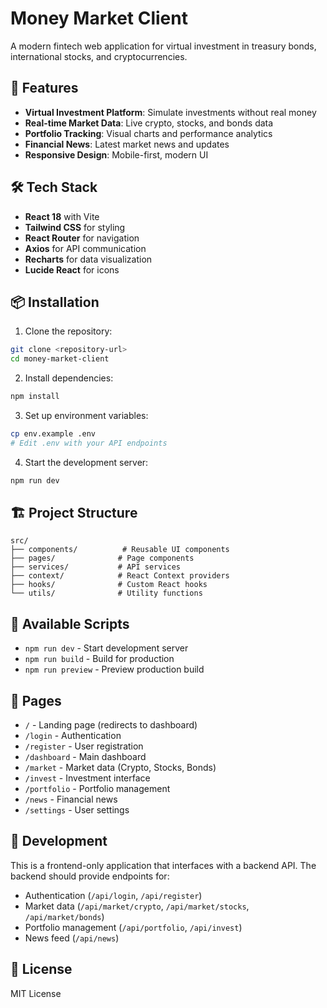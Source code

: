 # Money Market Client

A modern fintech web application for virtual investment in treasury bonds, international stocks, and cryptocurrencies.

## 🚀 Features

- **Virtual Investment Platform**: Simulate investments without real money
- **Real-time Market Data**: Live crypto, stocks, and bonds data
- **Portfolio Tracking**: Visual charts and performance analytics
- **Financial News**: Latest market news and updates
- **Responsive Design**: Mobile-first, modern UI

## 🛠️ Tech Stack

- **React 18** with Vite
- **Tailwind CSS** for styling
- **React Router** for navigation
- **Axios** for API communication
- **Recharts** for data visualization
- **Lucide React** for icons

## 📦 Installation

1. Clone the repository:
```bash
git clone <repository-url>
cd money-market-client
```

2. Install dependencies:
```bash
npm install
```

3. Set up environment variables:
```bash
cp env.example .env
# Edit .env with your API endpoints
```

4. Start the development server:
```bash
npm run dev
```

## 🏗️ Project Structure

```
src/
├── components/          # Reusable UI components
├── pages/              # Page components
├── services/           # API services
├── context/            # React Context providers
├── hooks/              # Custom React hooks
└── utils/              # Utility functions
```

## 🚀 Available Scripts

- `npm run dev` - Start development server
- `npm run build` - Build for production
- `npm run preview` - Preview production build

## 📱 Pages

- `/` - Landing page (redirects to dashboard)
- `/login` - Authentication
- `/register` - User registration
- `/dashboard` - Main dashboard
- `/market` - Market data (Crypto, Stocks, Bonds)
- `/invest` - Investment interface
- `/portfolio` - Portfolio management
- `/news` - Financial news
- `/settings` - User settings

## 🔧 Development

This is a frontend-only application that interfaces with a backend API. The backend should provide endpoints for:

- Authentication (`/api/login`, `/api/register`)
- Market data (`/api/market/crypto`, `/api/market/stocks`, `/api/market/bonds`)
- Portfolio management (`/api/portfolio`, `/api/invest`)
- News feed (`/api/news`)

## 📄 License

MIT License
